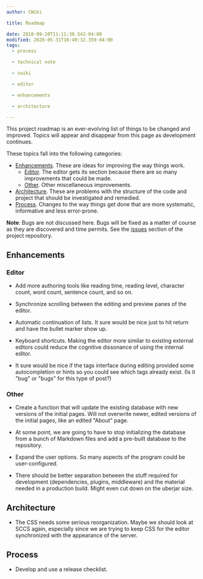 ```yaml
---
author: CWiki

title: Roadmap

date: 2018-09-20T11:11:38.543-04:00
modified: 2020-05-31T16:49:32.359-04:00
tags:
  - process

  - technical note

  - cwiki

  - editor

  - enhancements

  - architecture

---
```


This project roadmap is an ever-evolving list of things to be changed and improved. Topic​s will appear and disappear from this page as development continues.

These topics fall into the following categories:

* [Enhancements](#enhancements). These are ideas for improving the way things work.
   - [Editor](#editor). The editor gets its section because there are so many improvements that could be made.
   - [Other](#other). Other miscellaneous improvements.
* [Architecture](#architecture). These are problems with the structure of the code and project that should be investigated and remedied.
* [Process](#process). Changes to the way things get done that are more systematic, informative and less error-prone.

**Note**: Bugs are not discussed here. Bugs will be fixed as a matter of course as they are discovered and time permits. See the [issues](https://bitbucket.org/David_Clark/cwiki/issues?status=new&status=open) section of the project repository.

## Enhancements <a name="enhancements"></a> ##

### Editor <a name="editor"></a> ###

* Add more authoring tools like reading time, reading level, character count, word count, sentence count, and so on.

* Synchronize scrolling between the editing and preview panes of the editor.

* Automatic continuation of lists. It sure would be nice just to hit return and have the ​bullet marker show up.

* Keyboard shortcuts. Making the editor more similar to existing external editors could reduce the cognitive dissonance of using the internal editor.

* It sure would be nice if the tags interface during editing provided some ​autocompletion or hints so you could see which tags already exist. (Is it "bug" or "bugs" for this type of post?)

### Other <a name="other"></a> ###

* Create a function that will update the existing database with new versions of the initial pages. Will not overwrite newer, edited versions of the initial pages, like an edited "About" page.

* At some point, we are going to have to stop initializing the database from a bunch of Markdown files and add a pre-built database to the repository. 

* Expand the user options. So many aspects of the program could be user-configured.

* There should be better separation between the stuff required for development (dependencies, plugins, middleware) and the material needed in a production build. Might even cut down on the uberjar size.

## Architecture <a name="architecture"></a> ##

* The CSS needs some serious reorganization. Maybe we should look at SCCS again, especially since we are trying to keep CSS for the editor synchronized​ with the appearance of the server.

## Process <a name="process"></a> ##

* Develop and use a release checklist.
